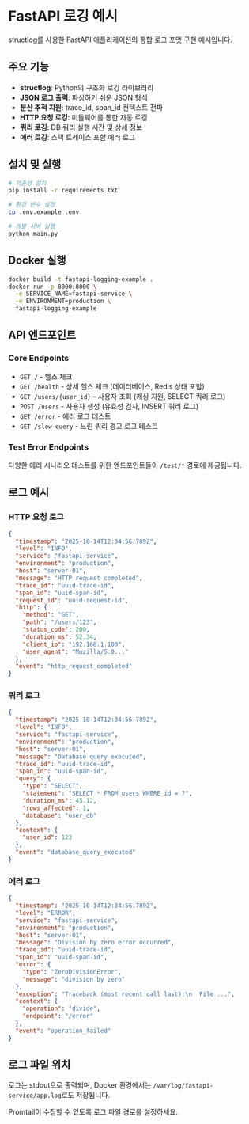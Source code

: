 # FastAPI 로깅 예시

structlog를 사용한 FastAPI 애플리케이션의 통합 로그 포맷 구현 예시입니다.

## 주요 기능

- **structlog**: Python의 구조화 로깅 라이브러리
- **JSON 로그 출력**: 파싱하기 쉬운 JSON 형식
- **분산 추적 지원**: trace_id, span_id 컨텍스트 전파
- **HTTP 요청 로깅**: 미들웨어를 통한 자동 로깅
- **쿼리 로깅**: DB 쿼리 실행 시간 및 상세 정보
- **에러 로깅**: 스택 트레이스 포함 에러 로그

## 설치 및 실행

```bash
# 의존성 설치
pip install -r requirements.txt

# 환경 변수 설정
cp .env.example .env

# 개발 서버 실행
python main.py
```

## Docker 실행

```bash
docker build -t fastapi-logging-example .
docker run -p 8000:8000 \
  -e SERVICE_NAME=fastapi-service \
  -e ENVIRONMENT=production \
  fastapi-logging-example
```

## API 엔드포인트

### Core Endpoints
- `GET /` - 헬스 체크
- `GET /health` - 상세 헬스 체크 (데이터베이스, Redis 상태 포함)
- `GET /users/{user_id}` - 사용자 조회 (캐싱 지원, SELECT 쿼리 로그)
- `POST /users` - 사용자 생성 (유효성 검사, INSERT 쿼리 로그)
- `GET /error` - 에러 로그 테스트
- `GET /slow-query` - 느린 쿼리 경고 로그 테스트

### Test Error Endpoints
다양한 에러 시나리오 테스트를 위한 엔드포인트들이 `/test/*` 경로에 제공됩니다.

## 로그 예시

### HTTP 요청 로그
```json
{
  "timestamp": "2025-10-14T12:34:56.789Z",
  "level": "INFO",
  "service": "fastapi-service",
  "environment": "production",
  "host": "server-01",
  "message": "HTTP request completed",
  "trace_id": "uuid-trace-id",
  "span_id": "uuid-span-id",
  "request_id": "uuid-request-id",
  "http": {
    "method": "GET",
    "path": "/users/123",
    "status_code": 200,
    "duration_ms": 52.34,
    "client_ip": "192.168.1.100",
    "user_agent": "Mozilla/5.0..."
  },
  "event": "http_request_completed"
}
```

### 쿼리 로그
```json
{
  "timestamp": "2025-10-14T12:34:56.789Z",
  "level": "INFO",
  "service": "fastapi-service",
  "environment": "production",
  "host": "server-01",
  "message": "Database query executed",
  "trace_id": "uuid-trace-id",
  "span_id": "uuid-span-id",
  "query": {
    "type": "SELECT",
    "statement": "SELECT * FROM users WHERE id = ?",
    "duration_ms": 45.12,
    "rows_affected": 1,
    "database": "user_db"
  },
  "context": {
    "user_id": 123
  },
  "event": "database_query_executed"
}
```

### 에러 로그
```json
{
  "timestamp": "2025-10-14T12:34:56.789Z",
  "level": "ERROR",
  "service": "fastapi-service",
  "environment": "production",
  "host": "server-01",
  "message": "Division by zero error occurred",
  "trace_id": "uuid-trace-id",
  "span_id": "uuid-span-id",
  "error": {
    "type": "ZeroDivisionError",
    "message": "division by zero"
  },
  "exception": "Traceback (most recent call last):\n  File ...",
  "context": {
    "operation": "divide",
    "endpoint": "/error"
  },
  "event": "operation_failed"
}
```

## 로그 파일 위치

로그는 stdout으로 출력되며, Docker 환경에서는 `/var/log/fastapi-service/app.log`로도 저장됩니다.

Promtail이 수집할 수 있도록 로그 파일 경로를 설정하세요.
